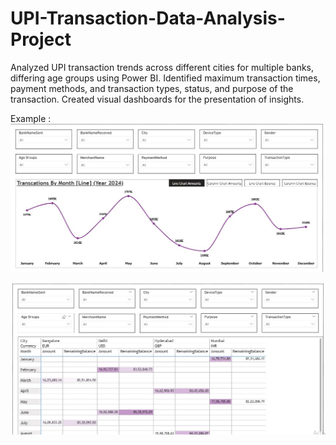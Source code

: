 # UPI-Transaction-Data-Analysis-Project
Analyzed UPI transaction trends across different cities for multiple banks, differing age groups using Power BI. Identified maximum transaction times, payment methods, and transaction types, status, and purpose of the transaction. Created visual dashboards for the presentation of insights.

Example :
![Dashboard Preview](https://github.com/Sreekanth-070/UPI-Transaction-Data-Analysis-Project/blob/main/UPI%20Transcations%20Data%20Analysis.jpeg)

![Dashboard Preview](https://github.com/Sreekanth-070/UPI-Transaction-Data-Analysis-Project/blob/main/UPI%20Transcations%20Data%20Analysis1.jpeg)
